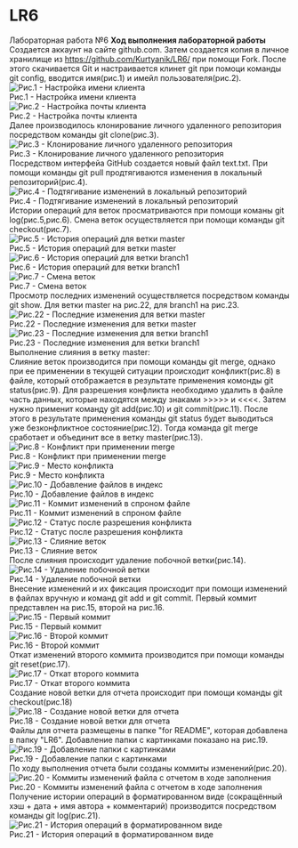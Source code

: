 # LR6
Лабораторная работа №6
**Ход выполнения лабораторной работы**<br>
Создается аккаунт на сайте github.com. Затем создается копия в личное хранилище из https://github.com/Kurtyanik/LR6/ при помощи Fork. После этого скачивается Git и настраивается клинет git при помоци команды git config, вводится имя(рис.1) и имейл пользователя(рис.2).<br>
![Рис.1 - Настройка имени клиента](/for%20README/config%20name.png)<br>
Рис.1 - Настройка имени клиента<br>
![Рис.2 - Настройка почты клиента](/for%20README/config%20name.png)<br>
Рис.2 - Настройка почты клиента<br>
Далее производилось клонирование личного удаленного репозитория посредством команды git clone(рис.3).<br>
![Рис.3 - Клонирование личного удаленного репозитория](/for%20README/clone.png)<br>
Рис.3 - Клонирование личного удаленного репозитория<br>
Посредством интерфейа GitHub создается новый файл text.txt. При помощи команды git pull продтягиваются изменения в локальный репозиторий(рис.4).<br>
![Рис.4 - Подтягивание изменений в локальный репозиторий](/for%20README/pull.png)<br>
Рис.4 - Подтягивание изменений в локальный репозиторий<br>
Истории операций для веток просматриваются при помощи команы git log(рис.5,рис.6). Смена веток осуществляется при помощи команды git checkout(рис.7).<br>
![Рис.5 - История операций для ветки master](/for%20README/log%20of%20master.png)<br>
Рис.5 - История операций для ветки master<br>
![Рис.6 - История операций для ветки branch1](/for%20README/lof%20of%20branch1.png)<br>
Рис.6 - История операций для ветки branch1<br>
![Рис.7 - Смена веток](/for%20README/change%20branch.png)<br>
Рис.7 - Смена веток<br>
Просмотр последних изменений осуществляется посредством команды git show. Для ветки master на рис.22, для branch1 на рис.23.<br>
![Рис.22 - Последние изменения для ветки master](/for%20README/show%20for%20master.png)<br>
Рис.22 - Последние изменения для ветки master<br>
![Рис.23 - Последние изменения для ветки branch1](/for%20README/show%20for%20branch1.png)<br>
Рис.23 - Последние изменения для ветки branch1<br>
Выполнение слияния в ветку master:<br>
Слияние веток производится при помощи команды git merge, однако при ее применении в текущей ситуации происходит конфликт(рис.8) в файле, который отображается в результате применения комонды git status(рис.9). Для разрешения конфликта необходимо удалить в файле часть данных, которые находятся между знаками >>>>> и <<<<. Затем нужно применит команду git add(рис.10) и git commit(рис.11). После этого в результате применения команды git status будет выводиться уже безконфликтное состояние(рис.12). Тогда команда git merge сработает и объединит все в ветку master(рис.13).<br>
![Рис.8 - Конфликт при применении merge](/for%20README/conflict(merge).png)<br>
Рис.8 - Конфликт при применении merge<br>
![Рис.9 - Место конфликта](/for%20README/conflict(status).png)<br>
Рис.9 - Место конфликта<br>
![Рис.10 - Добавление файлов в индекс](/for%20README/solve(add).png)<br>
Рис.10 - Добавление файлов в индекс<br>
![Рис.11 - Коммит изменений в спроном файле](/for%20README/solve(commit).png)<br>
Рис.11 - Коммит изменений в спроном файле<br>
![Рис.12 - Статус после разрешения конфликта](/for%20README/solve(status).png)<br>
Рис.12 - Статус после разрешения конфликта<br>
![Рис.13 - Слияние веток](/for%20README/merge.png)<br>
Рис.13 - Слияние веток<br>
После слияния происходит удаление побочной ветки(рис.14).<br>
![Рис.14 - Удаление побочной ветки](/for%20README/Delete%20brunch.png)<br>
Рис.14 - Удаление побочной ветки<br>
Внесение изменений и их фиксация происходит при помощи изменений в файлах вручную и команд git add и git commit. Первый коммит представлен на рис.15, второй на рис.16.<br>
![Рис.15 - Первый коммит](/for%20README/first%20commit.png)<br>
Рис.15 - Первый коммит<br>
![Рис.16 - Второй коммит](/for%20README/second%20commit.png)<br>
Рис.16 - Второй коммит<br>
Откат изменений второго коммита производится при помощи команды git reset(рис.17).<br>
![Рис.17 - Откат второго коммита](/for%20README/reset%20second%20commit.png)<br>
Рис.17 - Откат второго коммита<br>
Создание новой ветки для отчета происходит при помощи команды git checkout(рис.18)<br>
![Рис.18 - Создание новой ветки для отчета](/for%20README/new%20brunch.png)<br>
Рис.18 - Создание новой ветки для отчета<br>
Файлы для отчета размещены в папке "for README", которая добавлена в папку "LR6". Добавление папки с картинками показано на рис.19.<br>
![Рис.19 - Добавление папки с картинками](/for%20README/adding%20folder.png)<br>
Рис.19 - Добавление папки с картинками<br>
По ходу выполнения отчета были созданы коммиты изменений(рис.20).<br>
![Рис.20 - Коммиты изменений файла с отчетом в ходе заполнения](/for%20README/%D0%A1%D0%BD%D0%B8%D0%BC%D0%BE%D0%BA%20%D1%8D%D0%BA%D1%80%D0%B0%D0%BD%D0%B0%202022-11-01%20%D0%B2%2018.12.34.png)<br>
Рис.20 - Коммиты изменений файла с отчетом в ходе заполнения<br>
Получение истории операций в форматированном виде (сокращённый хэш + дата + имя автора + комментарий) производится посредством команды git log(рис.21).<br>
![Рис.21 - История операций в форматированном виде](/for%20README/final%20log.png)<br>
Рис.21 - История операций в форматированном виде<br>